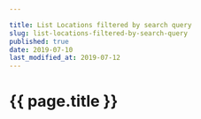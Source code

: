 ```yaml
---

title: List Locations filtered by search query
slug: list-locations-filtered-by-search-query
published: true
date: 2019-07-10
last_modified_at: 2019-07-12
---
```


# {{ page.title }}

